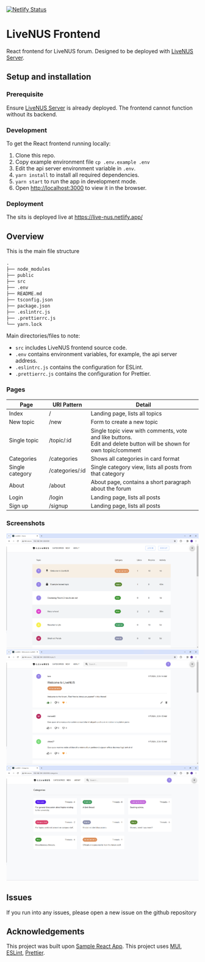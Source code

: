 [![Netlify Status](https://api.netlify.com/api/v1/badges/f3111054-18cd-4ff0-b955-4293a77a6135/deploy-status)](https://app.netlify.com/sites/live-nus/deploys)

# LiveNUS Frontend

React frontend for LiveNUS forum. Designed to be deployed with [LiveNUS Server](https://github.com/Jovin-Ang/LiveNUS-Server).

## Setup and installation

### Prerequisite

Ensure [LiveNUS Server](https://github.com/Jovin-Ang/LiveNUS-Server) is already deployed.
The frontend cannot function without its backend.

### Development

To get the React frontend running locally:

1. Clone this repo.
2. Copy example environment file `cp .env.example .env`
3. Edit the api server environment variable in `.env`.
4. `yarn install` to install all required dependencies.
5. `yarn start` to run the app in development mode.
6. Open [http://localhost:3000](http://localhost:3000) to view it in the browser.

### Deployment
The sits is deployed live at https://live-nus.netlify.app/

## Overview

This is the main file structure

```
.
├── node_modules
├── public
├── src
├── .env
├── README.md
├── tsconfig.json
├── package.json
├── .eslintrc.js
├── .prettierrc.js
└── yarn.lock
```

Main directories/files to note:

-   `src` includes LiveNUS frontend source code.
-   `.env` contains environment variables, for example, the api server address.
-   `.eslintrc.js` contains the configuration for ESLint.
-   `.prettierrc.js` contains the configuration for Prettier.

### Pages

| Page            | URI Pattern     | Detail                                                                                                                 |
|-----------------|-----------------|------------------------------------------------------------------------------------------------------------------------|
| Index           | /               | Landing page, lists all topics                                                                                         |
| New topic       | /new            | Form to create a new topic                                                                                             |
| Single topic    | /topic/:id      | Single topic view with comments, vote and like buttons.<br/>Edit and delete button will be shown for own topic/comment |
| Categories      | /categories     | Shows all categories in card format                                                                                    |
| Single category | /categories/:id | Single category view, lists all posts from that category                                                               |
| About           | /about          | About page, contains a short paragraph about the forum                                                                 |
| Login           | /login          | Landing page, lists all posts                                                                                          |
| Sign up         | /signup         | Landing page, lists all posts                                                                                          |

### Screenshots

![Landing Page](public/images/landing_guest.png)
![Topic Page](public/images/topic.png)
![Categories Page](public/images/categories.png)

## Issues

If you run into any issues, please open a new issue on the github repository

## Acknowledgements

This project was built upon [Sample React App](https://github.com/CVWO/sample-react-app).
This project uses [MUI](https://mui.com/),
[ESLint](https://eslint.org/), [Prettier](https://prettier.io/).
